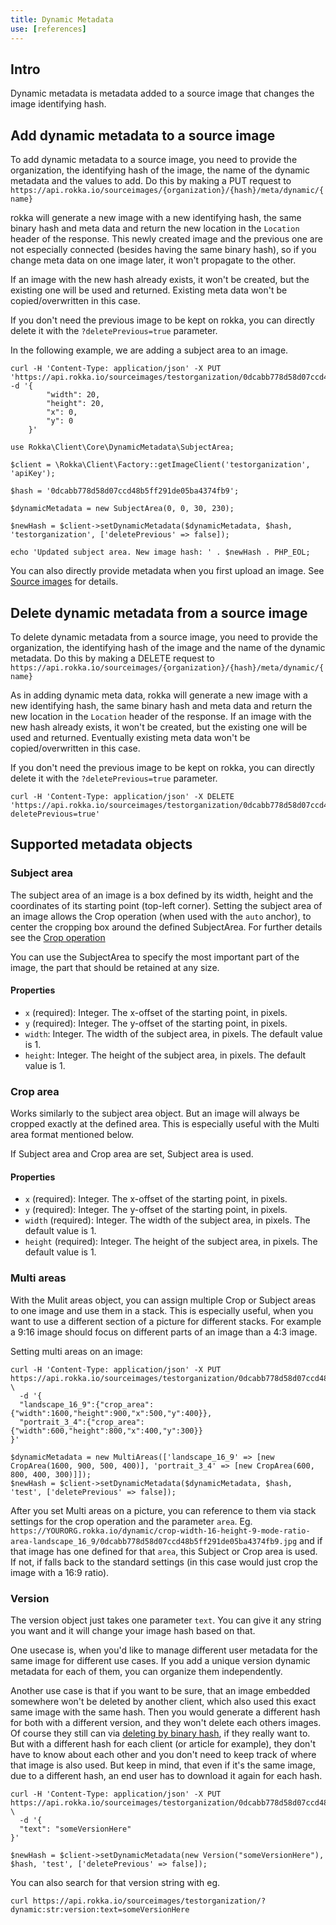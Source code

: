 ```yaml
---
title: Dynamic Metadata
use: [references]
---
```


## Intro

Dynamic metadata is metadata added to a source image that changes the image identifying hash. 

## Add dynamic metadata to a source image

To add dynamic metadata to a source image, you need to provide the organization, the identifying hash of the image, the name of the dynamic metadata and the values to add. Do this by making a PUT request to `https://api.rokka.io/sourceimages/{organization}/{hash}/meta/dynamic/{name}`

rokka will generate a new image with a new identifying hash, the same binary hash and meta data and return the new location in the `Location` header of the response.  This newly created image and the previous one are not especially connected (besides having the same binary hash), so if you change meta data on one image later, it won't propagate to the other.

If an image with the new hash already exists, it won't be created, but the existing one will be used and returned. Existing meta data won't be copied/overwritten in this case.

If you don't need the previous image to be kept on rokka, you can directly delete it with the `?deletePrevious=true` parameter.

In the following example, we are adding a subject area to an image.

```language-bash
curl -H 'Content-Type: application/json' -X PUT 'https://api.rokka.io/sourceimages/testorganization/0dcabb778d58d07ccd48b5ff291de05ba4374fb9/meta/dynamic/subject_area' -d '{
        "width": 20, 
        "height": 20, 
        "x": 0, 
        "y": 0
    }'
```


```language-php
use Rokka\Client\Core\DynamicMetadata\SubjectArea;

$client = \Rokka\Client\Factory::getImageClient('testorganization', 'apiKey');

$hash = '0dcabb778d58d07ccd48b5ff291de05ba4374fb9';

$dynamicMetadata = new SubjectArea(0, 0, 30, 230);

$newHash = $client->setDynamicMetadata($dynamicMetadata, $hash, 'testorganization', ['deletePrevious' => false]);

echo 'Updated subject area. New image hash: ' . $newHash . PHP_EOL;

```

You can also directly provide metadata when you first upload an image. See [Source images](source-images.html#supplying-metadata-while-creating-a-source-image) for details.

## Delete dynamic metadata from a source image

To delete dynamic metadata from a source image, you need to provide the organization, the identifying hash of the image and the name of the dynamic metadata. Do this by making a DELETE request to `https://api.rokka.io/sourceimages/{organization}/{hash}/meta/dynamic/{name}`

As in adding dynamic meta data, rokka will generate a new image with a new identifying hash, the same binary hash and meta data and return the new location in the `Location` header of the response.  If an image with the new hash already exists, it won't be created, but the existing one will be used and returned. Eventually existing meta data won't be copied/overwritten in this case.

If you don't need the previous image to be kept on rokka, you can directly delete it with the `?deletePrevious=true` parameter.

```language-bash
curl -H 'Content-Type: application/json' -X DELETE 'https://api.rokka.io/sourceimages/testorganization/0dcabb778d58d07ccd48b5ff291de05ba4374fb9/meta/dynamic/subject_area?deletePrevious=true'
```
## Supported metadata objects

### Subject area

The subject area of an image is a box defined by its width, height and the coordinates of its
starting point (top-left corner).
Setting the subject area of an image allows the Crop operation (when used with the `auto` anchor),
to center the cropping box around the defined SubjectArea.
For further details see the [Crop operation](../references/operations.html#crop) 
 
You can use the SubjectArea to specify the most important part of the image, the part that should be
retained at any size.

#### Properties

- `x` (required): Integer. The x-offset of the starting point, in pixels.
- `y` (required): Integer. The y-offset of the starting point, in pixels.
- `width`: Integer. The width of the subject area, in pixels. The default value is 1.
- `height`: Integer. The height of the subject area, in pixels. The default value is 1.

### Crop area

Works similarly to the subject area object. But an image will always be cropped exactly at the defined area. 
This is especially useful with the Multi area format mentioned below. 

If Subject area and Crop area are set, Subject area is used.

#### Properties

- `x` (required): Integer. The x-offset of the starting point, in pixels.
- `y` (required): Integer. The y-offset of the starting point, in pixels.
- `width` (required): Integer. The width of the subject area, in pixels. The default value is 1.
- `height` (required): Integer. The height of the subject area, in pixels. The default value is 1.

### Multi areas

With the  Mulit areas object, you can assign multiple Crop or Subject areas to one image and use them in a stack.
This is especially useful, when you want to use a different section of a picture for different stacks. For example a 9:16 image should focus on different parts of an image than a 4:3 image. 

Setting multi areas on an image:

```language-bash
curl -H 'Content-Type: application/json' -X PUT  https://api.rokka.io/sourceimages/testorganization/0dcabb778d58d07ccd48b5ff291de05ba4374fb9/meta/dynamic/multi_areas \
  -d '{
  "landscape_16_9":{"crop_area": {"width":1600,"height":900,"x":500,"y":400}},
  "portrait_3_4":{"crop_area": {"width":600,"height":800,"x":400,"y":300}}
}'
```

```language-php
$dynamicMetadata = new MultiAreas(['landscape_16_9' => [new CropArea(1600, 900, 500, 400)], 'portrait_3_4' => [new CropArea(600, 800, 400, 300)]]);
$newHash = $client->setDynamicMetadata($dynamicMetadata, $hash, 'test', ['deletePrevious' => false]);
```

After you set Multi areas on a picture, you can reference to them via stack settings for the crop operation and the parameter `area`. Eg.
`https://YOURORG.rokka.io/dynamic/crop-width-16-height-9-mode-ratio-area-landscape_16_9/0dcabb778d58d07ccd48b5ff291de05ba4374fb9.jpg` and if that image has one defined for that `area`, this Subject or Crop area is used. If not, if falls back to the standard settings (in this case would just crop the image with a 16:9 ratio).

### Version

The version object just takes one parameter `text`. You can give it any string you want and it will change your image hash based on that.

One usecase is, when you'd like to manage different user metadata for the same image for different use cases. If you add a unique version dynamic
metadata for each of them, you can organize them independently.

Another use case is that if you want to be sure, that an image embedded somewhere won't be deleted by another client, which also 
used this exact same image with the same hash. Then you would generate a different hash for both with a different version, and they won't delete each others images. 
Of course they still can via [deleting by binary hash](source-images.html#deleting-source-images-with-binary-hash), if they really want to. But with
a different hash for each client (or article for example), they don't have to know about each other and you don't need to keep track of where
that image is also used. But keep in mind, that even if it's the same image, due to a different hash, an end user has to download it again
for each hash.

```language-bash
curl -H 'Content-Type: application/json' -X PUT  https://api.rokka.io/sourceimages/testorganization/0dcabb778d58d07ccd48b5ff291de05ba4374fb9/meta/dynamic/version \
  -d '{
  "text": "someVersionHere"
}'
```

```language-php
$newHash = $client->setDynamicMetadata(new Version("someVersionHere"), $hash, 'test', ['deletePrevious' => false]);
```

You can also search for that version string with eg.

```language-bash
curl https://api.rokka.io/sourceimages/testorganization/?dynamic:str:version:text=someVersionHere
```